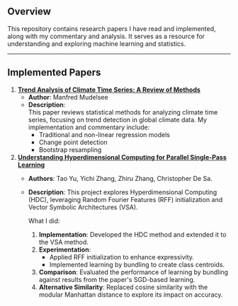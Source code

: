 ## Overview
This repository contains research papers I have read and implemented, along with my commentary and analysis. It serves as a resource for understanding and exploring machine learning and statistics.

---

## Implemented Papers

1. **[Trend Analysis of Climate Time Series: A Review of Methods](https://www.sciencedirect.com/science/article/pii/S0012825218303726)**
   - **Author**: Manfred Mudelsee  
   - **Description**:  
     This paper reviews statistical methods for analyzing climate time series, focusing on trend detection in global climate data. My implementation and commentary include:
       - Traditional and non-linear regression models
       - Change point detection
       - Bootstrap resampling
2. **[Understanding Hyperdimensional Computing for Parallel Single-Pass Learning](https://proceedings.neurips.cc/paper_files/paper/2022/file/080be5eb7e887319ff30c792c2cbc28c-Paper-Conference.pdf)**
   - **Authors**: Tao Yu, Yichi Zhang,  Zhiru Zhang,  Christopher De Sa.
   - **Description**:
      This project explores Hyperdimensional Computing (HDC), leveraging Random Fourier Features (RFF) initialization and Vector Symbolic Architectures (VSA). 

      What I did:
      1. **Implementation**: Developed the HDC method and extended it to the VSA method.
      2. **Experimentation**: 
         - Applied RFF initialization to enhance expressivity.
         - Implemented learning by bundling to create class centroids.
      3. **Comparison**: Evaluated the performance of learning by bundling against results from the paper's SGD-based learning.
      4. **Alternative Similarity**: Replaced cosine similarity with the modular Manhattan distance to explore its impact on accuracy.


     
   


